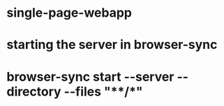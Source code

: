 # single-page-webapp

# starting the server in browser-sync
#	browser-sync start --server --directory --files "**/*"
